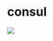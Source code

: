# consul

[![](https://images.microbadger.com/badges/image/ldejager/consul.svg)](http://microbadger.com/images/ldejager/consul "Get your own image badge on microbadger.com")
